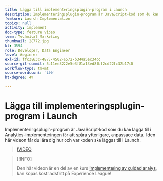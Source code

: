 ```yaml
---
title: Lägga till implementeringsplugin-program i Launch
description: Implementeringsplugin-program är JavaScript-kod som du kan lägga till i Analytics-implementeringen för att spåra ytterligare, anpassade data. I den här videon får du lära dig hur och var koden ska läggas till i Launch.
feature: Launch Implementation
topics: null
activity: implement
doc-type: feature video
team: Technical Marketing
thumbnail: 28772.jpg
kt: 3594
role: Developer, Data Engineer
level: Beginner
exl-id: ffc3863c-4875-4502-a572-b344a5ec34dc
source-git-commit: 5c11ee3222e5e3f81a13ed8fbf2cd22fc32b1740
workflow-type: tm+mt
source-wordcount: '100'
ht-degree: 4%

---
```


# Lägga till implementeringsplugin-program i Launch

Implementeringsplugin-program är JavaScript-kod som du kan lägga till i Analytics-implementeringen för att spåra ytterligare, anpassade data. I den här videon får du lära dig hur och var koden ska läggas till i Launch.

>[!VIDEO](https://video.tv.adobe.com/v/28772/?quality=12&learn=on)

>[!INFO]
>
> Den här videon är en del av en kurs [Implementering av guidad analys](https://experienceleague.adobe.com/?recommended=Analytics-D-1-2019.1), kan köpas kostnadsfritt på Experience League!